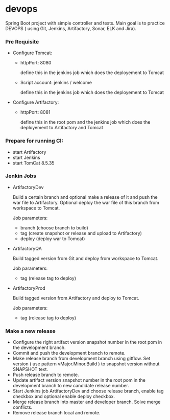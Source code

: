 # devops
Spring Boot project with simple controller and tests. 
Main goal is to practice DEVOPS ( using Git, Jenkins, Artifactory, Sonar, ELK and Jira).

### Pre Requisite

- Configure Tomcat:

  - httpPort: 8080
  
     define this in the jenkins job which does the deployement to Tomcat
  
  - Script account: jenkins / welcome
  
    define this in the jenkins job which does the deployement to Tomcat

- Configure Artifactory:

  - httpPort: 8081
  
    define this in the root pom and the jenkins job which does the deployement to Artifactory and Tomcat


### Prepare for running CI:
- start Artifactory
- start Jenkins
- start TomCat 8.5.35


### Jenkin Jobs

- ArtifactoryDev
  
  Build a certain branch and optional make a release of it and push  the war file to Artifactory.
  Optional deploy the war file of this branch from workspace to Tomcat.
  
  Job parameters:
  - branch (choose branch to build)
  - tag (create snapshot or release and upload to Artifactory)
  - deploy (deploy war to Tomcat)
  
- ArtifactoryQA

  Build tagged version from Git and deploy from workspace to Tomcat.
  
  Job parameters:
    - tag (release tag to deploy)
  
- ArtifactoryProd

  Build tagged version from Artifactory and deploy to Tomcat.

  Job parameters:
  - tag (release tag to deploy)


### Make a new release
- Configure the right artifact version snapshot number in the root pom in the development branch.
- Commit and push the development branch to remote.
- Make release branch from development branch using gitflow. Set version ( use pattern vMajor.Minor.Build ) to snapshot version without SNAPSHOT text.
- Push release branch to remote.
- Update artifact version snapshot number in the root pom in the development branch to new candidate release number.
- Start Jenkins job ArtifactoryDev and choose release branch, enable tag checkbox and optional enable deploy checkbox.
- Merge release branch into master and developer branch. Solve merge conflicts.
- Remove release branch local and remote.
